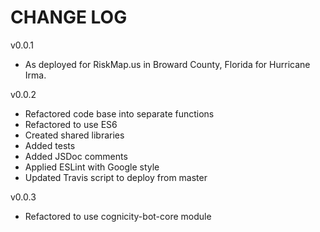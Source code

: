 CHANGE LOG
==========

v0.0.1
- As deployed for RiskMap.us in Broward County, Florida for Hurricane Irma.

v0.0.2
- Refactored code base into separate functions
- Refactored to use ES6
- Created shared libraries
- Added tests
- Added JSDoc comments
- Applied ESLint with Google style
- Updated Travis script to deploy from master

v0.0.3
- Refactored to use cognicity-bot-core module